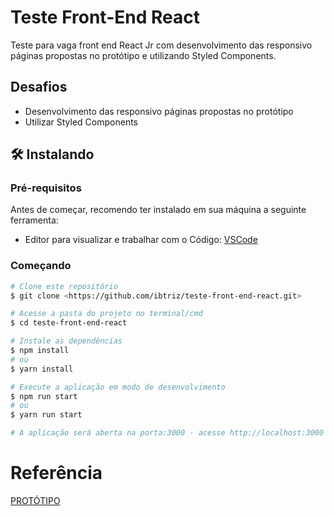 # Teste Front-End React
Teste para vaga front end React Jr com desenvolvimento das responsivo páginas propostas no protótipo e utilizando Styled Components.

## Desafios 
- Desenvolvimento das responsivo páginas propostas no protótipo
- Utilizar Styled Components

## 🛠 Instalando
### Pré-requisitos

Antes de começar, recomendo ter instalado em sua máquina a seguinte ferramenta:
- Editor para visualizar e trabalhar com o Código: [VSCode](https://code.visualstudio.com/)

### Começando 

```bash
# Clone este repositório
$ git clone <https://github.com/ibtriz/teste-front-end-react.git>

# Acesse a pasta do projeto no terminal/cmd
$ cd teste-front-end-react

# Instale as dependências
$ npm install
# ou
$ yarn install

# Execute a aplicação em modo de desenvolvimento
$ npm run start
# ou
$ yarn run start

# A aplicação será aberta na porta:3000 - acesse http://localhost:3000
```

# Referência
[PROTÓTIPO](https://www.figma.com/file/Q6bkzorOfp71pC5LlkGSTb/Teste-Front-CyberG%C3%AAnios?node-id=22%3A218)
